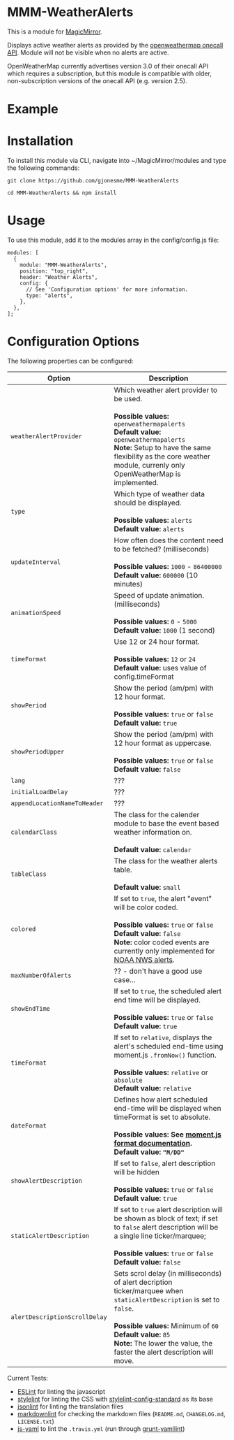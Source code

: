# MMM-WeatherAlerts
This is a module for [MagicMirror](https://github.com/MichMich/MagicMirror). 

Displays active weather alerts as provided by the [openweathermap onecall API](https://openweathermap.org/api/one-call-3). Module will not be visible when no alerts are active.

OpenWeatherMap currently advertises version 3.0 of their onecall API which requires a subscription, but this module is compatible with older, non-subscription versions of the onecall API (e.g. version 2.5).


# Example

# Installation

To install this module via CLI, navigate into ~/MagicMirror/modules and type the following commands:

```
git clone https://github.com/gjonesme/MMM-WeatherAlerts
```

```
cd MMM-WeatherAlerts && npm install
```

# Usage

To use this module, add it to the modules array in the config/config.js file:

```
modules: [
  {
    module: "MMM-WeatherAlerts",
    position: "top_right",
    header: "Weather Alerts",
    config: {
      // See 'Configuration options' for more information.
      type: "alerts",
    },
  },
];
```


# Configuration Options


The following properties can be configured:

<table width="75%">
	<!-- limted by github markup... -->
	<thead>
		<tr>
			<th>Option</th>
			<th width="66%">Description</th>
		</tr>
	<thead>
	<tbody>
		<tr>
			<td><code>weatherAlertProvider</code></td>
			<td>Which weather alert provider to be used.<br>
				<br><b>Possible values:</b> <code>openweathermapalerts</code>
				<br><b>Default value:</b> <code>openweathermapalerts</code>
				<br><b>Note:</b> Setup to have the same flexibility as the core weather module, currenly only OpenWeatherMap is implemented.
			</td>
		</tr>
		<tr>
			<td><code>type</code></td>
			<td>Which type of weather data should be displayed.<br>
				<br><b>Possible values:</b> <code>alerts</code>
				<br><b>Default value:</b> <code>alerts</code>
			</td>
		</tr>
    <tr>
			<td><code>updateInterval</code></td>
			<td>How often does the content need to be fetched? (milliseconds)<br>
				<br><b>Possible values:</b> <code>1000</code> - <code>86400000</code>
				<br><b>Default value:</b> <code>600000</code> (10 minutes)
			</td>
		</tr>
    <tr>
			<td><code>animationSpeed</code></td>
			<td>Speed of update animation. (milliseconds)<br>
				<br><b>Possible values:</b> <code>0</code> - <code>5000</code>
				<br><b>Default value:</b> <code>1000</code> (1 second)
			</td>
		</tr>
    <tr>
			<td><code>timeFormat</code></td>
			<td>Use 12 or 24 hour format.<br>
				<br><b>Possible values:</b> <code>12</code> or <code>24</code>
				<br><b>Default value:</b> uses value of config.timeFormat
			</td>
		</tr>
    <tr>
			<td><code>showPeriod</code></td>
			<td>Show the period (am/pm) with 12 hour format.<br>
				<br><b>Possible values:</b> <code>true</code> or <code>false</code>
				<br><b>Default value:</b> <code>true</code>
			</td>
		</tr>
    <tr>
			<td><code>showPeriodUpper</code></td>
			<td>Show the period (am/pm) with 12 hour format as uppercase.<br>
				<br><b>Possible values:</b> <code>true</code> or <code>false</code>
				<br><b>Default value:</b> <code>false</code>
			</td>
		</tr>
    <tr>
			<td><code>lang</code></td>
			<td>???<br>
			</td>
		</tr>
    <tr>
			<td><code>initialLoadDelay</code></td>
			<td>???<br>
			</td>
		</tr>
    <tr>
			<td><code>appendLocationNameToHeader</code></td>
			<td>???<br>
			</td>
		</tr>
    <tr>
			<td><code>calendarClass</code></td>
			<td>The class for the calender module to base the event based weather information on.<br>
				<br><b>Default value:</b> <code>calendar</code>
			</td>
		</tr>
    <tr>
			<td><code>tableClass</code></td>
			<td>The class for the weather alerts table.<br>
				<br><b>Default value:</b> <code>small</code>
			</td>
		</tr>
    <tr>
			<td><code>colored</code></td>
      <td>If set to <code>true</code>, the alert "event" will be color coded.<br>
				<br><b>Possible values:</b> <code>true</code> or <code>false</code>
				<br><b>Default value:</b> <code>false</code>
        <br><b>Note:</b> color coded events are currently only implemented for <a href="https://www.weather.gov/bro/mapcolors">NOAA NWS alerts</a>.
			</td>
		</tr>
    <tr>
			<td><code>maxNumberOfAlerts</code></td>
			<td>?? - don't have a good use case...</td>
		</tr>
    <tr>
			<td><code>showEndTime</code></td>
      <td>If set to <code>true</code>, the scheduled alert end time will be displayed.<br>
				<br><b>Possible values:</b> <code>true</code> or <code>false</code>
				<br><b>Default value:</b> <code>true</code>
			</td>
		</tr>
    <tr>
			<td><code>timeFormat</code></td>
      <td>If set to <code>relative</code>, displays the alert's scheduled end-time using moment.js <code>.fromNow()</code> function.<br>
				<br><b>Possible values:</b> <code>relative</code> or <code>absolute</code>
				<br><b>Default value:</b> <code>relative</code>
			</td>
		</tr>
    <tr>
			<td><code>dateFormat</code></td>
			<td>Defines how alert scheduled end-time will be displayed when timeFormat is set to absolute.<br>
        <br><b>Possible values: See <a href="https://momentjs.com/docs/#/displaying/">moment.js format documentation</a>.
				<br><b>Default value:</b> <code>"M/DD"</code>
			</td>
		</tr>
    <tr>
			<td><code>showAlertDescription</code></td>
      <td>If set to <code>false</code>, alert description will be hidden<br>
				<br><b>Possible values:</b> <code>true</code> or <code>false</code>
				<br><b>Default value:</b> <code>true</code>
			</td>
		</tr>
    <tr>
			<td><code>staticAlertDescription</code></td>
      <td>If set to <code>true</code> alert description will be shown as block of text; if set to <code>false</code> alert description will be a single line ticker/marquee;<br>
				<br><b>Possible values:</b> <code>true</code> or <code>false</code>
				<br><b>Default value:</b> <code>false</code>
			</td>
    </tr> 
    <tr>
			<td><code>alertDescriptionScrollDelay</code></td>
      <td>Sets scrol delay (in milliseconds) of alert decription ticker/marquee when <code>staticAlertDescription</code> is set to <code>false</code>.<br>
				<br><b>Possible values:</b> Minimum of <code>60</code>
				<br><b>Default value:</b> <code>85</code>
        <br><b>Note:</b> The lower the value, the faster the alert description will move. 
			</td>
		</tr>
    
  </tbody>
</table>



Current Tests:
- [ESLint](http://eslint.org/) for linting the javascript
- [stylelint](https://stylelint.io/) for linting the CSS with [stylelint-config-standard](https://github.com/stylelint/stylelint-config-standard) as its base
- [jsonlint](https://github.com/zaach/jsonlint) for linting the translation files
- [markdownlint](https://github.com/DavidAnson/markdownlint) for checking the markdown files (`README.md`, `CHANGELOG.md`, `LICENSE.txt`)
- [js-yaml](https://github.com/nodeca/js-yaml) to lint the `.travis.yml` (run through [grunt-yamllint](https://github.com/geedew/grunt-yamllint))

